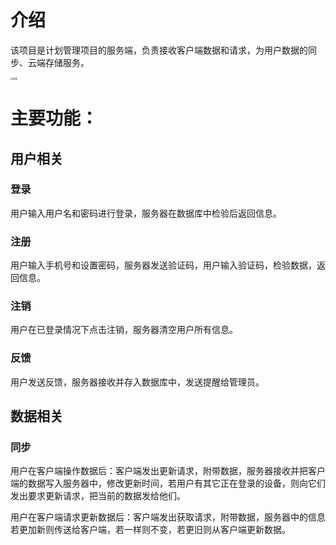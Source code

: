 # 介绍

该项目是计划管理项目的服务端，负责接收客户端数据和请求，为用户数据的同步、云端存储服务。

<img title="" src="file:///D:/Program/Workplace/PlanManger/MZPlan_Server/文档/架构.jpg" alt="架构" style="zoom:25%;">

# 主要功能：

## 用户相关

### 登录

用户输入用户名和密码进行登录，服务器在数据库中检验后返回信息。

### 注册

用户输入手机号和设置密码，服务器发送验证码，用户输入验证码，检验数据，返回信息。

### 注销

用户在已登录情况下点击注销，服务器清空用户所有信息。

### 反馈

用户发送反馈，服务器接收并存入数据库中，发送提醒给管理员。

## 数据相关

### 同步

用户在客户端操作数据后：客户端发出更新请求，附带数据，服务器接收并把客户端的数据写入服务器中，修改更新时间，若用户有其它正在登录的设备，则向它们发出要求更新请求，把当前的数据发给他们。

用户在客户端请求更新数据后：客户端发出获取请求，附带数据，服务器中的信息若更加新则传送给客户端，若一样则不变，若更旧则从客户端更新数据。


